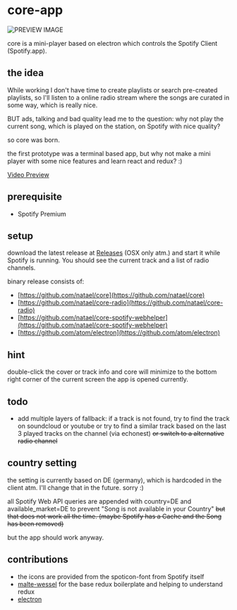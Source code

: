 # core-app

![PREVIEW IMAGE](https://raw.githubusercontent.com/natael/core-app/master/preview.png)

core is a mini-player based on electron which controls the Spotify Client (Spotify.app).

## the idea

While working I don't have time to create playlists or search pre-created playlists,
so I'll listen to a online radio stream where the songs are curated in some way, which is really nice. 

BUT ads, talking and bad quality lead me to the question:
why not play the current song, which is played on the station, on Spotify with nice quality?

so core was born.

the first prototype was a terminal based app, but why not make a mini player with some nice features and learn react and redux? :)

[Video Preview](https://vimeo.com/141940841)


## prerequisite

- Spotify Premium


## setup

download the latest release at [Releases](https://github.com/natael/core-app/releases) (OSX only atm.) and start it while Spotify is running. You should see the current track and a list of radio channels.

binary release consists of:
- [https://github.com/natael/core](https://github.com/natael/core)
- [https://github.com/natael/core-radio](https://github.com/natael/core-radio)
- [https://github.com/natael/core-spotify-webhelper](https://github.com/natael/core-spotify-webhelper)
- [https://github.com/atom/electron](https://github.com/atom/electron)

## hint

double-click the cover or track info and core will minimize to the bottom right corner of the current screen the app is opened currently.


## todo

- add multiple layers of fallback: if a track is not found, try to find the track on soundcloud or youtube or try to find a similar track based on the last 3 played tracks on the channel (via echonest) ~~or switch to a alternative radio channel~~ 


## country setting

the setting is currently based on DE (germany), which is hardcoded in the client atm.
I'll change that in the future. sorry :)

all Spotify Web API queries are appended with country=DE and available_market=DE to prevent "Song is not available in your Country" ~~but that does not work all the time. (maybe Spotify has a Cache and the Song has been removed)~~

but the app should work anyway.


## contributions

- the icons are provided from the spoticon-font from Spotify itself
- [malte-wessel](https://github.com/malte-wessel) for the base redux boilerplate and helping to understand redux
- [electron](https://github.com/atom/electron)
